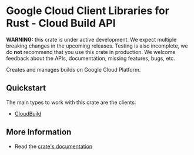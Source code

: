 # Google Cloud Client Libraries for Rust - Cloud Build API

<!-- Code generated by sidekick. DO NOT EDIT. -->

**WARNING:** this crate is under active development. We expect multiple breaking
changes in the upcoming releases. Testing is also incomplete, we do **not**
recommend that you use this crate in production. We welcome feedback about the
APIs, documentation, missing features, bugs, etc.

Creates and manages builds on Google Cloud Platform.

## Quickstart

The main types to work with this crate are the clients:

* [CloudBuild](https://docs.rs/gcp-sdk-devtools-cloudbuild-v1/latest/gcp_sdk_devtools_cloudbuild_v1/client/struct.CloudBuild.html)

## More Information

* Read the [crate's documentation](https://docs.rs/gcp-sdk-devtools-cloudbuild-v1/latest/gcp-sdk-devtools-cloudbuild-v1)
